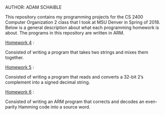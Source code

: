 AUTHOR: ADAM SCHAIBLE

This repository contains my programming projects for the CS 2400 Computer Organization 2 class that I took at MSU Denver in Spring of 2018. Below is a general description about what each programming homework is about. The programs in this repository are written in ARM.

[Homework 4](https://github.com/AdamSchaible/MSU_Denver/tree/master/CS%202400%20Computer%20Organization%202%20(Spring%202018)/Homework%204) :

Consisted of writing a program that takes two strings and mixes them together.

[Homework 5](https://github.com/AdamSchaible/MSU_Denver/tree/master/CS%202400%20Computer%20Organization%202%20(Spring%202018)/Homework%205) :

Consisted of writing a program that reads and converts a 32-bit 2’s complement into a signed decimal string.

[Homework 6](https://github.com/AdamSchaible/MSU_Denver/tree/master/CS%202400%20Computer%20Organization%202%20(Spring%202018)/Homework%206) :

Consisted of writing an ARM program that corrects and decodes an even-parity Hamming code into a source word.